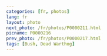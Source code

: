 ```yaml
---
categories: [fr, photos]
lang: fr
layout: photo
next_photo: /fr/photos/P0000211.html
picname: P0000216
prev_photo: /fr/photos/P0000217.html
tags: [Bush, Dead Warthog]
---
```

